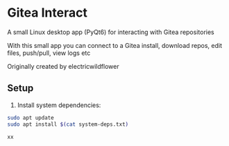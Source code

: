 # Gitea Interact

A small Linux desktop app (PyQt6) for interacting with Gitea repositories

With this small app you can connect to a Gitea install, download repos, edit files, push/pull, view logs etc

Originally created by electricwildflower

## Setup

1. Install system dependencies:

```bash
sudo apt update
sudo apt install $(cat system-deps.txt)

xx

